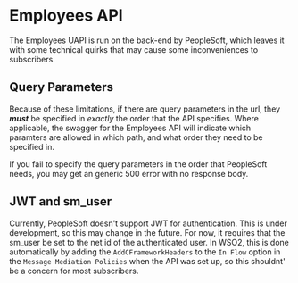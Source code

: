 # Employees API

The Employees UAPI is run on the back-end by PeopleSoft, which leaves it with some technical quirks that may cause some inconveniences to subscribers.

## Query Parameters
Because of these limitations, if there are query parameters in the url, they **_must_** be specified in _exactly_ the order that the API specifies. Where applicable, the swagger for the Employees API will indicate which paramters are allowed in which path, and what order they need to be specified in.

If you fail to specify the query parameters in the order that PeopleSoft needs, you may get an generic 500 error with no response body.

## JWT and sm_user
Currently, PeopleSoft doesn't support JWT for authentication. This is under development, so this may change in the future. For now, it requires that the sm_user be set to the net id of the authenticated user. In WSO2, this is done automatically by adding the `AddCFrameworkHeaders` to the `In Flow` option in the `Message Mediation Policies` when the API was set up, so this shouldnt' be a concern for most subscribers.
